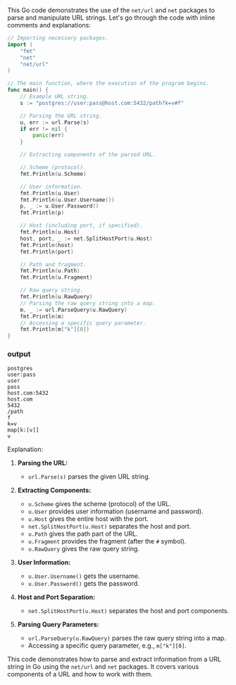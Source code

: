 This Go code demonstrates the use of the `net/url` and `net` packages to parse and manipulate URL strings. Let's go through the code with inline comments and explanations:

```go
// Importing necessary packages.
import (
	"fmt"
	"net"
	"net/url"
)

// The main function, where the execution of the program begins.
func main() {
	// Example URL string.
	s := "postgres://user:pass@host.com:5432/path?k=v#f"

	// Parsing the URL string.
	u, err := url.Parse(s)
	if err != nil {
		panic(err)
	}

	// Extracting components of the parsed URL.

	// Scheme (protocol).
	fmt.Println(u.Scheme)

	// User information.
	fmt.Println(u.User)
	fmt.Println(u.User.Username())
	p, _ := u.User.Password()
	fmt.Println(p)

	// Host (including port, if specified).
	fmt.Println(u.Host)
	host, port, _ := net.SplitHostPort(u.Host)
	fmt.Println(host)
	fmt.Println(port)

	// Path and fragment.
	fmt.Println(u.Path)
	fmt.Println(u.Fragment)

	// Raw query string.
	fmt.Println(u.RawQuery)
	// Parsing the raw query string into a map.
	m, _ := url.ParseQuery(u.RawQuery)
	fmt.Println(m)
	// Accessing a specific query parameter.
	fmt.Println(m["k"][0])
}
```
### output
```
postgres
user:pass
user
pass
host.com:5432
host.com
5432
/path
f
k=v
map[k:[v]]
v
```
Explanation:

1. **Parsing the URL:**
   - `url.Parse(s)` parses the given URL string.

2. **Extracting Components:**
   - `u.Scheme` gives the scheme (protocol) of the URL.
   - `u.User` provides user information (username and password).
   - `u.Host` gives the entire host with the port.
   - `net.SplitHostPort(u.Host)` separates the host and port.
   - `u.Path` gives the path part of the URL.
   - `u.Fragment` provides the fragment (after the `#` symbol).
   - `u.RawQuery` gives the raw query string.

3. **User Information:**
   - `u.User.Username()` gets the username.
   - `u.User.Password()` gets the password.

4. **Host and Port Separation:**
   - `net.SplitHostPort(u.Host)` separates the host and port components.

5. **Parsing Query Parameters:**
   - `url.ParseQuery(u.RawQuery)` parses the raw query string into a map.
   - Accessing a specific query parameter, e.g., `m["k"][0]`.

This code demonstrates how to parse and extract information from a URL string in Go using the `net/url` and `net` packages. It covers various components of a URL and how to work with them.
